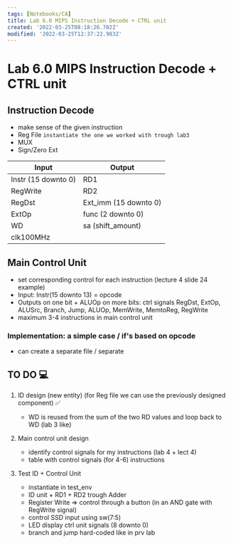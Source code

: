 ```yaml
---
tags: [Notebooks/CA]
title: Lab 6.0 MIPS Instruction Decode + CTRL unit
created: '2022-03-25T08:18:26.702Z'
modified: '2022-03-25T12:37:22.983Z'
---
```


# Lab 6.0 MIPS Instruction Decode + CTRL unit

## Instruction Decode 
- make sense of the given instruction
- Reg File `instantiate the one we worked with trough lab3`
- MUX
- Sign/Zero Ext

|Input|Output|
|-|-|
| Instr (15 downto 0) | RD1|
| RegWrite | RD2|
| RegDst | Ext_imm (15 downto 0)|
| ExtOp | func (2 downto 0)|
| WD | sa (shift_amount)|
|clk100MHz||

## Main Control Unit
- set corresponding control for each instruction (lecture 4 slide 24 example)
- Input: Instr(15 downto 13) = opcode
- Outputs on one bit + ALUOp on more bits: ctrl signals RegDst, ExtOp, ALUSrc, Branch, Jump, ALUOp, MemWrite, MemtoReg, RegWrite
- maximum 3-4 instructions in main control unit 

### Implementation: a simple case / if's based on opcode 

- can create a separate file / separate

## TO DO :computer:

1. ID design (new entity) (for Reg file we can use the previously designed component) :white_check_mark:
    - WD is reused from the sum of the two RD values and loop back to WD (lab 3 like)
2. Main control unit design 
    - identify control signals for my instructions (lab 4 + lect 4)
    - table with control signals (for 4-6) instructions

3. Test ID + Control Unit
    - instantiate in test_env
    - ID unit + RD1 + RD2 trough Adder
    - Register Write => control through a button (in an AND gate with RegWrite signal)
    - control SSD input using sw(7:5)
    - LED display ctrl unit signals (8 downto 0)
    - branch and jump hard-coded like in prv lab
